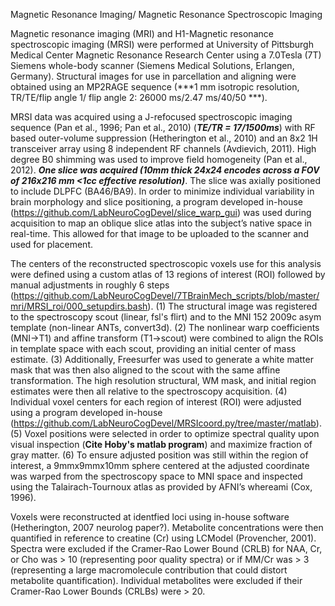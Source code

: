 Magnetic Resonance Imaging/ Magnetic Resonance Spectroscopic Imaging

Magnetic resonance imaging (MRI) and H1-Magnetic resonance spectroscopic imaging (MRSI) were performed at University of Pittsburgh Medical Center Magnetic Resonance Research Center using a 7.0Tesla (7T) Siemens whole-body scanner (Siemens Medical Solutions, Erlangen, Germany).
Structural images for use in parcellation and aligning were obtained using an MP2RAGE sequence (***1 mm isotropic resolution, TR/TE/flip angle 1/ flip angle 2: 26000 ms/2.47 ms/40/50 ***).

MRSI data was acquired using a J-refocused spectroscopic imaging sequence (Pan et al., 1996; Pan et al., 2010) (***TE/TR = 17/1500ms***) with RF based outer-volume suppression (Hetherington et al., 2010) and an 8x2 1H transceiver array using 8 independent RF channels (Avdievich, 2011).
High degree B0 shimming was used to improve field homogeneity (Pan et al., 2012).
***One slice was acquired (10mm thick 24x24 encodes across a FOV of 216x216 mm <1cc effective resolution)***.
The slice was axially positioned to include DLPFC (BA46/BA9).
In order to minimize individual variability in brain morphology and slice positioning, a program developed in-house (https://github.com/LabNeuroCogDevel/slice_warp_gui) was used during acquisition to map an oblique slice atlas into the subject’s native space in real-time.
This allowed for that image to be uploaded to the scanner and used for placement.


The centers of the reconstructed spectroscopic voxels use for this analysis were defined using a custom atlas of 13 regions of interest (ROI) followed by manual adjustments in roughly 6 steps (https://github.com/LabNeuroCogDevel/7TBrainMech_scripts/blob/master/mri/MRSI_roi/000_setupdirs.bash).
(1) The structural image was registered to the spectroscopy scout (linear, fsl's flirt) and to the MNI 152 2009c asym template (non-linear ANTs, convert3d).
(2) The nonlinear warp coefficients (MNI->T1) and affine transform (T1->scout) were combined to align the ROIs in template space with each scout, providing an initial center of mass estimate.
(3) Additionally, Freesurfer was used to generate a white matter mask that was then also aligned to the scout with the same affine transformation. The high resolution structural, WM mask, and initial region estimates were then all relative to the spectroscopy acquisition.
(4) Individual voxel centers for each region of interest (ROI) were adjusted using a program developed in-house (https://github.com/LabNeuroCogDevel/MRSIcoord.py/tree/master/matlab).
(5) Voxel positions were selected in order to optimize spectral quality upon visual inspection (**Cite Hoby's matlab program**) and maximize fraction of gray matter.
(6) To ensure adjusted position was still within the region of interest, a 9mmx9mmx10mm sphere centered at the adjusted coordinate was warped from the spectroscopy space to MNI space and inspected using the Talairach-Tournoux atlas as provided by AFNI’s whereami (Cox, 1996).

Voxels were reconstructed at identfied loci using in-house software (Hetherington, 2007 neurolog paper?). Metabolite concentrations were then quantified in reference to creatine (Cr) using LCModel (Provencher, 2001). Spectra were excluded if the Cramer-Rao Lower Bound (CRLB) for NAA, Cr, or Cho was > 10 (representing poor quality spectra) or if MM/Cr was > 3 (representing a large macromolecule contribution that could distort metabolite quantification). Individual metabolites were excluded if their Cramer-Rao Lower Bounds (CRLBs) were > 20.
